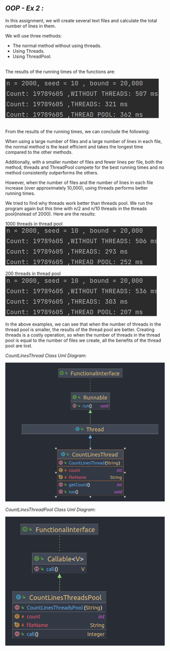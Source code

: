 
## _OOP - Ex 2 :_

In this assignment, we will create several text files and calculate the total number of lines in them.

We will use three methods:
* The normal method without using threads.
* Using Threads.
* Using ThreadPool.

<br>The results of the running times of the functions are: </br>

![Screenshot from 2023-01-09 12-41-07.png](Screenshot%20from%202023-01-09%2012-41-07.png)

<br> From the results of the running times, we can conclude the following:

When using a large number of files and a large number of lines in each file, the normal method is the least efficient and takes the longest time compared to the other methods. 

Additionally, with a smaller number of files and fewer lines per file, both the method, threads and ThreadPool compete for the best running times and no method consistently outperforms the others.

However, when the number of files and the number of lines in each file increase (over approximately 10,000), using threads performs better running times.
</br>

We tried to find why threads work better than threads pool.
We run the program again but this time with n/2 and n/10 threads in the threads pool(instead of 2000).
Here are the results:

1000 threads in thread pool
![Screenshot from 2023-01-09 12-41-59.png](Screenshot%20from%202023-01-09%2012-41-59.png)

200 threads in thread pool
![Screenshot from 2023-01-09 12-42-35.png](Screenshot%20from%202023-01-09%2012-42-35.png)

In the above examples, we can see that when the number of threads in the thread pool is smaller, the results of the thread pool are better.<t>
Creating threads is a costly operation, so when the number of threads in the thread pool is equal to the number of files we create, all the benefits of the thread pool are lost.

*CountLinesThread Class Uml Diagram:* 

![CountLinesThread.png](src%2FCountLinesThread.png)

*CountLinesThreadPool Class Uml Diagram:*

![CountLinesThreadsPool.png](src%2FCountLinesThreadsPool.png)
